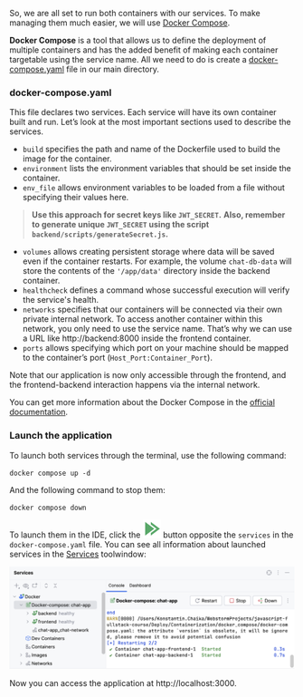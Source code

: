 So, we are all set to run both containers with our services.
To make managing them much easier, we will use [Docker Compose](https://docs.docker.com/compose/).

**Docker Compose** is a tool that allows us to define the deployment of multiple containers
and has the added benefit of making each container targetable using the service name.
All we need to do is create a [docker-compose.yaml][docker-compose.yaml] file in our main directory.

### docker-compose.yaml
This file declares two services. Each service will have its own container built and run.
Let’s look at the most important sections used to describe the services.

- `build` specifies the path and name of the Dockerfile used to build the image for the container.
- `environment` lists the environment variables that should be set inside the container.
- `env_file` allows environment variables to be loaded from a file without specifying their values here.
> **Use this approach for secret keys like `JWT_SECRET`.**
> **Also, remember to generate unique `JWT_SECRET` using the script `backend/scripts/generateSecret.js`.**
- `volumes` allows creating persistent storage where data will be saved even if the container restarts.
  For example, the volume `chat-db-data` will store the contents of the `'/app/data'` directory inside the backend container.
- `healthcheck` defines a command whose successful execution will verify the service's health.
- `networks` specifies that our containers will be connected via their own private internal network.
  To access another container within this network, you only need to use the service name.
  That’s why we can use a URL like http://backend:8000 inside the frontend container.
- `ports` allows specifying which port on your machine should be mapped to the container’s port (`Host_Port:Container_Port`).

Note that our application is now only accessible through the frontend,
and the frontend-backend interaction happens via the internal network. 

You can get more information about the Docker Compose in the [official documentation](https://docs.docker.com/compose/).

### Launch the application
To launch both services through the terminal, use the following command:
```shell
docker compose up -d
```
And the following command to stop them:
```shell
docker compose down
```

To launch them in the IDE, click the ![](images/runAll.svg) button
opposite the `services` in the `docker-compose.yaml` file.
You can see all information about launched services in the [Services](tool_window://Services) toolwindow:

<div style="text-align: center; max-width: 600px; margin: 0 auto;">
<img src="images/compose_up.png" alt="Services toolwindow">
</div>

Now you can access the application at http://localhost:3000.

<style>
img {
  display: inline !important;
}
</style>

[docker-compose.yaml]: course://Deploy/Containerization/docker_compose/docker-compose.yaml
